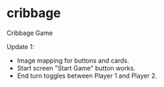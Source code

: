 # cribbage
Cribbage Game

Update 1: 
- Image mapping for buttons and cards.
- Start screen "Start Game" button works. 
- End turn toggles between Player 1 and Player 2.

